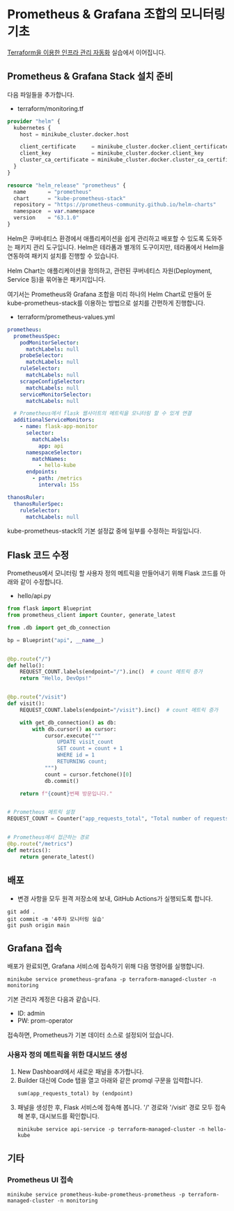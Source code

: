 # Prometheus & Grafana 조합의 모니터링 기초

[Terraform을 이용한 인프라 관리 자동화](IaC.md) 실습에서 이어집니다.

## Prometheus & Grafana Stack 설치 준비

다음 파일들을 추가합니다.

- terraform/monitoring.tf
```terraform
provider "helm" {
  kubernetes {
    host = minikube_cluster.docker.host

    client_certificate     = minikube_cluster.docker.client_certificate
    client_key             = minikube_cluster.docker.client_key
    cluster_ca_certificate = minikube_cluster.docker.cluster_ca_certificate
  }
}

resource "helm_release" "prometheus" {
  name       = "prometheus"
  chart      = "kube-prometheus-stack"
  repository = "https://prometheus-community.github.io/helm-charts"
  namespace  = var.namespace
  version    = "63.1.0"
}
```
Helm은 쿠버네티스 환경에서 애플리케이션을 쉽게 관리하고 배포할 수 있도록 도와주는 패키지 관리 도구입니다.
Helm은 테라폼과 별개의 도구이지만, 테라폼에서 Helm을 연동하여 패키지 설치를 진행할 수 있습니다.

Helm Chart는 애플리케이션을 정의하고, 관련된 쿠버네티스 자원(Deployment, Service 등)을 묶어놓은 패키지입니다.

여기서는 Prometheus와 Grafana 조합을 미리 하나의 Helm Chart로 만들어 둔 kube-prometheus-stack를
이용하는 방법으로 설치를 간편하게 진행합니다.

- terraform/prometheus-values.yml
```yml
prometheus:
  prometheusSpec:
    podMonitorSelector:
      matchLabels: null
    probeSelector:
      matchLabels: null
    ruleSelector:
      matchLabels: null
    scrapeConfigSelector:
      matchLabels: null
    serviceMonitorSelector:
      matchLabels: null

  # Prometheus에서 flask 웹사이트의 메트릭을 모니터링 할 수 있게 연결
  additionalServiceMonitors:
    - name: flask-app-monitor
      selector:
        matchLabels:
          app: api
      namespaceSelector:
        matchNames:
          - hello-kube
      endpoints:
        - path: /metrics
          interval: 15s

thanosRuler:
  thanosRulerSpec:
    ruleSelector:
      matchLabels: null
```
kube-prometheus-stack의 기본 설정값 중에 일부를 수정하는 파일입니다.


## Flask 코드 수정

Prometheus에서 모니터링 할 사용자 정의 메트릭을 만들어내기 위해 Flask 코드를 아래와 같이 수정합니다.

- hello/api.py
```python
from flask import Blueprint
from prometheus_client import Counter, generate_latest

from .db import get_db_connection

bp = Blueprint("api", __name__)


@bp.route("/")
def hello():
    REQUEST_COUNT.labels(endpoint="/").inc()  # count 메트릭 증가
    return "Hello, DevOps!"


@bp.route("/visit")
def visit():
    REQUEST_COUNT.labels(endpoint="/visit").inc()  # count 메트릭 증가

    with get_db_connection() as db:
        with db.cursor() as cursor:
            cursor.execute("""
                UPDATE visit_count 
                SET count = count + 1 
                WHERE id = 1
                RETURNING count;
            """)
            count = cursor.fetchone()[0]
            db.commit()

    return f"{count}번째 방문입니다."


# Prometheus 메트릭 설정
REQUEST_COUNT = Counter("app_requests_total", "Total number of requests", ["endpoint"])


# Prometheus에서 접근하는 경로
@bp.route("/metrics")
def metrics():
    return generate_latest()
```


## 배포

- 변경 사항을 모두 원격 저장소에 보내, GitHub Actions가 실행되도록 합니다.
```console
git add .
git commit -m '4주차 모니터링 실습'
git push origin main
```


## Grafana 접속

배포가 완료되면, Grafana 서비스에 접속하기 위해 다음 명령어를 실행합니다.

```console
minikube service prometheus-grafana -p terraform-managed-cluster -n monitoring
```

기본 관리자 계정은 다음과 같습니다.
- ID: admin
- PW: prom-operator

접속하면, Prometheus가 기본 데이터 소스로 설정되어 있습니다.


### 사용자 정의 메트릭을 위한 대시보드 생성

1. New Dashboard에서 새로운 패널을 추가합니다.
1. Builder 대신에 Code 탭을 열고 아래와 같은 promql 구문을 입력합니다.
   ```
   sum(app_requests_total) by (endpoint)
   ```
1. 패널을 생성한 후, Flask 서비스에 접속해 봅니다. '/' 경로와 '/visit' 경로 모두 접속해 본후, 대시보드를 확인합니다.
   ```console
   minikube service api-service -p terraform-managed-cluster -n hello-kube
   ```


## 기타

### Prometheus UI 접속
```console
minikube service prometheus-kube-prometheus-prometheus -p terraform-managed-cluster -n monitoring
```